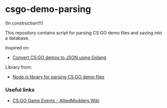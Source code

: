 # csgo-demo-parsing

(In construction!!!)

This repository contains script for parsing CS:GO demo files and saving into a database.

Inspired on:
 - [Convert CS:GO demos to JSON using Golang](https://github.com/markus-wa/demoinfocs-golang)
 
Library from:
 - [Node.js library for parsing CS:GO demo files](https://github.com/saul/demofile)

### Useful links

- [CS:GO Game Events - AlliedModders Wiki](https://wiki.alliedmods.net/Counter-Strike:_Global_Offensive_Events)
